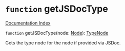 # `function` getJSDocType

[Documentation Index](../README.md)

`function` getJSDocType(node: [Node](../interface.Node/README.md)): [TypeNode](../interface.TypeNode/README.md)

Gets the type node for the node if provided via JSDoc.

